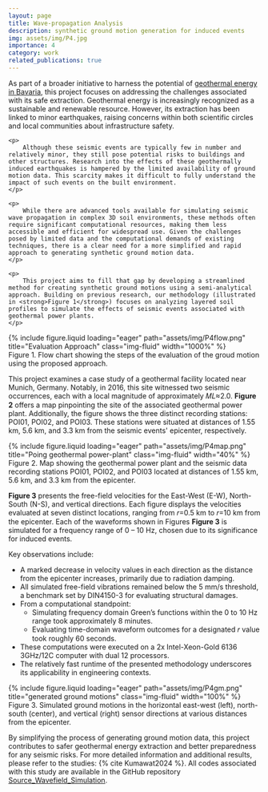 ```yaml
---
layout: page
title: Wave-propagation Analysis
description: synthetic ground motion generation for induced events
img: assets/img/P4.jpg
importance: 4
category: work
related_publications: true
---
```

<div class="project-introduction">
    <p>
        As part of a broader initiative to harness the potential of <a href="https://geothermie-allianz.de/en/home/" target="_blank">geothermal energy in Bavaria</a>, this project focuses on addressing the challenges associated with its safe extraction. Geothermal energy is increasingly recognized as a sustainable and renewable resource. However, its extraction has been linked to minor earthquakes, raising concerns within both scientific circles and local communities about infrastructure safety.
    </p>

    <p> 
        Although these seismic events are typically few in number and relatively minor, they still pose potential risks to buildings and other structures. Research into the effects of these geothermally induced earthquakes is hampered by the limited availability of ground motion data. This scarcity makes it difficult to fully understand the impact of such events on the built environment.
    </p>

    <p>
        While there are advanced tools available for simulating seismic wave propagation in complex 3D soil environments, these methods often require significant computational resources, making them less accessible and efficient for widespread use. Given the challenges posed by limited data and the computational demands of existing techniques, there is a clear need for a more simplified and rapid approach to generating synthetic ground motion data.
    </p>

    <p>
        This project aims to fill that gap by developing a streamlined method for creating synthetic ground motions using a semi-analytical approach. Building on previous research, our methodology (illustrated in <strong>Figure 1</strong>) focuses on analyzing layered soil profiles to simulate the effects of seismic events associated with geothermal power plants. 
    </p>

</div>

<div class="row">
        <div class="col-sm mt-3 mt-md-0 text-center">
            {% include figure.liquid loading="eager" path="assets/img/P4flow.png" title="Evaluation Approach" class="img-fluid" width="1000%" %}
        </div>
    </div>
<div class="caption text-center">
    Figure 1. Flow chart showing the steps of the evaluation of the groud motion using the proposed approach. 
 </div>

<p>
    This project examines a case study of a geothermal facility located near Munich, Germany. Notably, in 2016, this site witnessed two seismic occurrences, each with a local magnitude of approximately 𝑀𝐿≈2.0. <strong>Figure 2</strong> offers a map pinpointing the site of the associated geothermal power plant. Additionally, the figure shows the three distinct recording stations: POI01, POI02, and POI03. These stations were situated at distances of 1.55 km, 5.6 km, and 3.3 km from the seismic events' epicenter, respectively.
</p>

<div class="row">
    <div class="col-sm mt-3 mt-md-0 text-center">
        {% include figure.liquid loading="eager" path="assets/img/P4map.png" title="Poing geothermal power-plant" class="img-fluid" width="40%" %}
    </div>
</div>
<div class="caption text-center">
    Figure 2. Map showing the geothermal power plant and the seismic data recording stations POI01, POI02, and POI03 located at distances of 1.55 km, 5.6 km, and 3.3 km from the epicenter.
</div>

<p>
    <strong>Figure 3</strong> presents the free-field velocities for the East-West (E-W), North-South (N-S), and vertical directions. Each figure displays the velocities evaluated at seven distinct locations, ranging from 𝑟=0.5 km to 𝑟=10 km from the epicenter. Each of the waveforms shown in Figures <strong>Figure 3</strong> is simulated for a frequency range of 0 – 10 Hz, chosen due to its significance for induced events. 
</p>

<p>
    Key observations include:
</p>
<ul>
    <li>A marked decrease in velocity values in each direction as the distance from the epicenter increases, primarily due to radiation damping.</li>
    <li>All simulated free-field vibrations remained below the 5 mm/s threshold, a benchmark set by DIN4150-3 for evaluating structural damages.</li>
    <li>From a computational standpoint:
        <ul>
            <li>Simulating frequency domain Green’s functions within the 0 to 10 Hz range took approximately 8 minutes.</li>
            <li>Evaluating time-domain waveform outcomes for a designated 𝑟 value took roughly 60 seconds.</li>
        </ul>
    </li>
    <li>These computations were executed on a 2x Intel-Xeon-Gold 6136 3GHz/12C computer with dual 12 processors.</li>
    <li>The relatively fast runtime of the presented methodology underscores its applicability in engineering contexts.</li>
</ul>

<div class="row">
    <div class="col-sm mt-3 mt-md-0 text-center">
        {% include figure.liquid loading="eager" path="assets/img/P4gm.png" title="generated ground motions" class="img-fluid" width="100%" %}
    </div>
</div>
<div class="caption text-center">
    Figure 3. Simulated ground motions in the horizontal east-west (left), north-south (center), and vertical (right) sensor directions at various distances from the epicenter.
</div>

<p>
    By simplifying the process of generating ground motion data, this project contributes to safer geothermal energy extraction and better preparedness for any seismic risks. For more detailed information and additional results, please refer to the studies: {% cite Kumawat2024 %}. All codes associated with this study are available in the GitHub repository <a href="https://github.com/Aditi-Kumawat/Source_Wavefield_Simulation" target="_blank">Source_Wavefield_Simulation</a>.  
</p>


